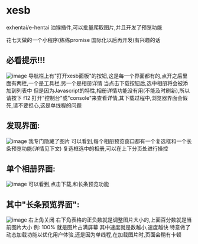 # xesb
exhentai/e-hentai 油猴插件,可以批量爬取图片,并且开发了预览功能

花七天做的一个小程序(练练promise
国际化以后再开发(有兴趣的话

## 必看提示!!!
![image](https://user-images.githubusercontent.com/47025714/195983186-6916d032-b144-4a50-9e20-79f083fca2ed.png)
导航栏上有"打开xesb面板"的按钮,这是每一个界面都有的,点开之后里面有两栏,一个是工具栏,另一个是相册详情
当点击下载按钮后,选中相册将会被添加到列表中
但是因为Javascript的特性,相册详情功能没有用(不能及时刷新),所以请按下 f12 打开"控制台"或"console"来查看详情,其下载过程中,浏览器界面会假死,请不要担心,这是单线程的问题

## 发现界面:
![image](https://user-images.githubusercontent.com/47025714/195983011-913f9155-4a00-4f29-a7dc-37786cf557b5.png)
我专门隐藏了图片
可以看到,每个相册预览窗口都有一个复选框和一个长条预览功能(详情见下文)
复选框选中的相册,可以在上下分页处进行操控

## 单个相册界面:
![image](https://user-images.githubusercontent.com/47025714/195982302-3eda89d3-c0ed-4b76-a495-2c308bba07bc.png)
可以看到,点击下载,和长条预览功能

## 其中"长条预览界面":
![image](https://user-images.githubusercontent.com/47025714/195982881-76deefd5-941e-4bb1-bca8-c957d9fd8873.png)
右上角关闭
右下角表格的正负数就是调整图片大小的,上面百分数就是当前图片大小
例: 100% 就是图片占满屏幕
其中速度就是数越小,速度越快
特意做了动态加载功能以优化用户体验,还是因为单线程,在加载图片时,页面会稍有卡顿
